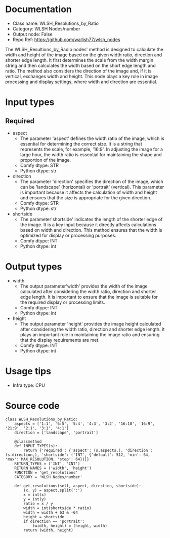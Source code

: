 # Documentation
- Class name: WLSH_Resolutions_by_Ratio
- Category: WLSH Nodes/number
- Output node: False
- Repo Ref: https://github.com/wallish77/wlsh_nodes

The WLSH_Resultions_by_Radio nodes' method is designed to calculate the width and height of the image based on the given width ratio, direction and shorter edge length. It first determines the scale from the width margin string and then calculates the width based on the short edge length and ratio. The method also considers the direction of the image and, if it is vertical, exchanges width and height. This node plays a key role in image processing and display settings, where width and direction are essential.

# Input types
## Required
- aspect
    - The parameter 'aspect' defines the width ratio of the image, which is essential for determining the correct size. It is a string that represents the scale, for example, '16:9'. In adjusting the image for a large hour, the width ratio is essential for maintaining the shape and proportion of the image.
    - Comfy dtype: STR
    - Python dtype: str
- direction
    - The parameter 'direction' specifies the direction of the image, which can be 'landscape' (horizontal) or 'portrait' (vertical). This parameter is important because it affects the calculation of width and height and ensures that the size is appropriate for the given direction.
    - Comfy dtype: STR
    - Python dtype: str
- shortside
    - The parameter'shortside' indicates the length of the shorter edge of the image. It is a key input because it directly affects calculations based on width and direction. This method ensures that the width is optimized for display or processing purposes.
    - Comfy dtype: INT
    - Python dtype: int

# Output types
- width
    - The output parameter'width' provides the width of the image calculated after considering the width ratio, direction and shorter edge length. It is important to ensure that the image is suitable for the required display or processing limits.
    - Comfy dtype: INT
    - Python dtype: int
- height
    - The output parameter 'height' provides the image height calculated after considering the width ratio, direction and shorter edge length. It plays an important role in maintaining the image ratio and ensuring that the display requirements are met.
    - Comfy dtype: INT
    - Python dtype: int

# Usage tips
- Infra type: CPU

# Source code
```
class WLSH_Resolutions_by_Ratio:
    aspects = ['1:1', '6:5', '5:4', '4:3', '3:2', '16:10', '16:9', '21:9', '2:1', '3:1', '4:1']
    direction = ['landscape', 'portrait']

    @classmethod
    def INPUT_TYPES(s):
        return {'required': {'aspect': (s.aspects,), 'direction': (s.direction,), 'shortside': ('INT', {'default': 512, 'min': 64, 'max': MAX_RESOLUTION, 'step': 64})}}
    RETURN_TYPES = ('INT', 'INT')
    RETURN_NAMES = ('width', 'height')
    FUNCTION = 'get_resolutions'
    CATEGORY = 'WLSH Nodes/number'

    def get_resolutions(self, aspect, direction, shortside):
        (x, y) = aspect.split(':')
        x = int(x)
        y = int(y)
        ratio = x / y
        width = int(shortside * ratio)
        width = width + 63 & -64
        height = shortside
        if direction == 'portrait':
            (width, height) = (height, width)
        return (width, height)
```